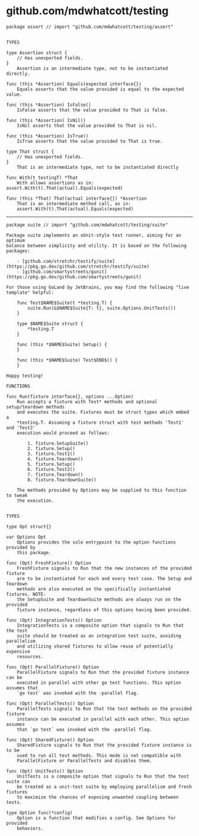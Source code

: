 # github.com/mdwhatcott/testing



	package assert // import "github.com/mdwhatcott/testing/assert"
	
	
	TYPES
	
	type Assertion struct {
		// Has unexported fields.
	}
	    Assertion is an intermediate type, not to be instantiated directly.
	
	func (this *Assertion) Equals(expected interface{})
	    Equals asserts that the value provided is equal to the expected value.
	
	func (this *Assertion) IsFalse()
	    IsFalse asserts that the value provided to That is false.
	
	func (this *Assertion) IsNil()
	    IsNil asserts that the value provided to That is nil.
	
	func (this *Assertion) IsTrue()
	    IsTrue asserts that the value provided to That is true.
	
	type That struct {
		// Has unexported fields.
	}
	    That is an intermediate type, not to be instantiated directly
	
	func With(t testingT) *That
	    With allows assertions as in: assert.With(t).That(actual).Equals(expected)
	
	func (this *That) That(actual interface{}) *Assertion
	    That is an intermediate method call, as in:
	    assert.With(t).That(actual).Equals(expected)
	

---

	package suite // import "github.com/mdwhatcott/testing/suite"
	
	Package suite implements an xUnit-style test runner, aiming for an optimum
	balance between simplicity and utility. It is based on the following
	packages:
	
	    - [github.com/stretchr/testify/suite](https://pkg.go.dev/github.com/stretchr/testify/suite)
	    - [github.com/smartystreets/gunit](https://pkg.go.dev/github.com/smartystreets/gunit)
	
	For those using GoLand by JetBrains, you may find the following "live
	template" helpful:
	
	    func Test$NAME$Suite(t *testing.T) {
	    	suite.Run(&$NAME$Suite{T: t}, suite.Options.UnitTests())
	    }
	
	    type $NAME$Suite struct {
	    	*testing.T
	    }
	
	    func (this *$NAME$Suite) Setup() {
	    }
	
	    func (this *$NAME$Suite) Test$END$() {
	    }
	
	Happy testing!
	
	FUNCTIONS
	
	func Run(fixture interface{}, options ...Option)
	    Run accepts a fixture with Test* methods and optional setup/teardown methods
	    and executes the suite. Fixtures must be struct types which embed a
	    *testing.T. Assuming a fixture struct with test methods 'Test1' and 'Test2'
	    execution would proceed as follows:
	
	        1. fixture.SetupSuite()
	        2. fixture.Setup()
	        3. fixture.Test1()
	        4. fixture.Teardown()
	        5. fixture.Setup()
	        6. fixture.Test2()
	        7. fixture.Teardown()
	        8. fixture.TeardownSuite()
	
	    The methods provided by Options may be supplied to this function to tweak
	    the execution.
	
	
	TYPES
	
	type Opt struct{}
	
	var Options Opt
	    Options provides the sole entrypoint to the option functions provided by
	    this package.
	
	func (Opt) FreshFixture() Option
	    FreshFixture signals to Run that the new instances of the provided fixture
	    are to be instantiated for each and every test case. The Setup and Teardown
	    methods are also executed on the specifically instantiated fixtures. NOTE:
	    the SetupSuite and TeardownSuite methods are always run on the provided
	    fixture instance, regardless of this options having been provided.
	
	func (Opt) IntegrationTests() Option
	    IntegrationTests is a composite option that signals to Run that the test
	    suite should be treated as an integration test suite, avoiding parallelism
	    and utilizing shared fixtures to allow reuse of potentially expensive
	    resources.
	
	func (Opt) ParallelFixture() Option
	    ParallelFixture signals to Run that the provided fixture instance can be
	    executed in parallel with other go test functions. This option assumes that
	    `go test` was invoked with the -parallel flag.
	
	func (Opt) ParallelTests() Option
	    ParallelTests signals to Run that the test methods on the provided fixture
	    instance can be executed in parallel with each other. This option assumes
	    that `go test` was invoked with the -parallel flag.
	
	func (Opt) SharedFixture() Option
	    SharedFixture signals to Run that the provided fixture instance is to be
	    used to run all test methods. This mode is not compatible with
	    ParallelFixture or ParallelTests and disables them.
	
	func (Opt) UnitTests() Option
	    UnitTests is a composite option that signals to Run that the test suite can
	    be treated as a unit-test suite by employing parallelism and fresh fixtures
	    to maximize the chances of exposing unwanted coupling between tests.
	
	type Option func(*config)
	    Option is a function that modifies a config. See Options for provided
	    behaviors.
	
